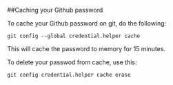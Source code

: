 ##Caching your Github password

To cache your Github password on git, do the following:

`git config --global credential.helper cache`

This will cache the password to memory for 15 minutes.

To delete your passwod from cache, use this:
```
git config credential.helper cache erase
```
